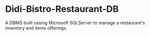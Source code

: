 # Didi-Bistro-Restaurant-DB
A DBMS built ussing Microsoft SQLServer to manage a restaurant's inventory and items offerings.
